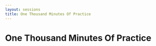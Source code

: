 ```yaml
---
layout: sessions
title: One Thousand Minutes Of Practice
---
```


# One Thousand Minutes Of Practice
